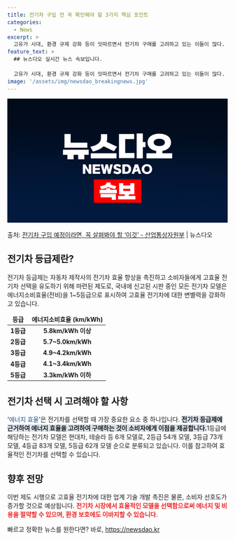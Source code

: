 ```yaml
---
title: 전기차 구입 전 꼭 확인해야 할 3가지 핵심 포인트
categories:
  - News
excerpt: >
  고유가 시대, 환경 규제 강화 등이 잇따르면서 전기차 구매를 고려하고 있는 이들이 많다. 국산차와 수입차를 …
feature_text: >
  ## 뉴스다오 실시간 뉴스 속보입니다.

  고유가 시대, 환경 규제 강화 등이 잇따르면서 전기차 구매를 고려하고 있는 이들이 많다. 국산차와 수입차를 …
image: '/assets/img/newsdao_breakingnews.jpg'
---
```


![뉴스다오 속보](/assets/img/newsdao_breakingnews.jpg)

<p>출처: <a href="https://newsdao.kr/3727" rel="dofollow">전기차 구입 예정이라면, 꼭 살펴봐야 할 ‘이것’ - 산업통상자원부</a> | 뉴스다오</p>

<h2 data-ke-size="size26">전기차 등급제란?</h2>
<p data-ke-size="size16">전기차 등급제는 자동차 제작사의 전기차 효율 향상을 촉진하고 소비자들에게 고효율 전기차 선택을 유도하기 위해 마련된 제도로, 국내에 신고된 시판 중인 모든 전기차 모델은 에너지소비효율(전비)을 1~5등급으로 표시하여 고효율 전기차에 대한 변별력을 강화하고 있습니다.</p>
<table>
	<thead>
		<tr>
			<td style="text-align: center; height: 17px;"><b>등급</b></td>
			<td style="text-align: center; height: 17px;"><b>에너지소비효율 (km/kWh)</b></td>
		</tr>
	</thead>
	<tbody>
		<tr>
			<td style="text-align: center; height: 17px;"><b>1등급</b></td>
			<td style="text-align: center; height: 17px;"><b>5.8km/kWh 이상</b></td>
		</tr>
		<tr>
			<td style="text-align: center; height: 17px;"><b>2등급</b></td>
			<td style="text-align: center; height: 17px;"><b>5.7~5.0km/kWh</b></td>
		</tr>
		<tr>
			<td style="text-align: center; height: 17px;"><b>3등급</b></td>
			<td style="text-align: center; height: 17px;"><b>4.9~4.2km/kWh</b></td>
		</tr>
		<tr>
			<td style="text-align: center; height: 17px;"><b>4등급</b></td>
			<td style="text-align: center; height: 17px;"><b>4.1~3.4km/kWh</b></td>
		</tr>
		<tr>
			<td style="text-align: center; height: 17px;"><b>5등급</b></td>
			<td style="text-align: center; height: 17px;"><b>3.3km/kWh 이하</b></td>
		</tr>
	</tbody>
</table>

<h2 data-ke-size="size26">전기차 선택 시 고려해야 할 사항</h2>
<p data-ke-size="size16">‘<span style="color: #1a5490;">에너지 효율</span>’은 전기차를 선택할 때 가장 중요한 요소 중 하나입니다. <b><span style="background-color: #21538527;">전기차 등급제에 근거하여 에너지 효율을 고려하여 구매하는 것이 소비자에게 이점을 제공합니다.</span></b>1등급에 해당하는 전기차 모델은 현대차, 테슬라 등 6개 모델로, 2등급 54개 모델, 3등급 73개 모델, 4등급 83개 모델, 5등급 62개 모델 순으로 분류되고 있습니다. 이를 참고하여 효율적인 전기차를 선택할 수 있습니다.</p>

<h2 data-ke-size="size26">향후 전망</h2>
<p data-ke-size="size16">이번 제도 시행으로 고효율 전기차에 대한 업계 기술 개발 촉진은 물론, 소비자 선호도가 증가할 것으로 예상됩니다. <b><span style="color: #ee2323;">전기차 시장에서 효율적인 모델을 선택함으로써 에너지 및 비용을 절약할 수 있으며, 환경 보호에도 이바지할 수 있습니다.</span></b></p>
 

빠르고 정확한 뉴스를 원한다면? 바로, <a href="https://newsdao.kr" rel="dofollow">https://newsdao.kr</a>


